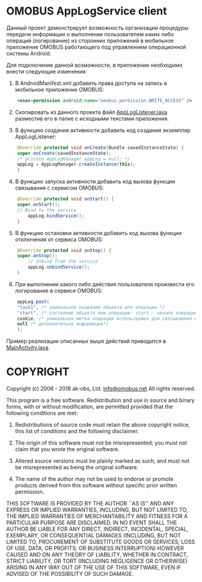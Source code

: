 # OMOBUS AppLogService client

Данный проект демонстрирует возможность организации процедуры передачи информации о 
выполнении пользователем каких либо операций (логирование) из сторонних приложений 
в мобильное приложение OMOBUS работающего под управлением операционной системы Android.

Для подключение данной возможности, в приложение необходимо внести следующие изменения:

1. В AndroidManifest.xml добавить права доступа на запись в мобильное приложение OMOBUS:

```xml
    <uses-permission android:name="omobus.permission.WRITE_ACCESS" />
```

2. Скопировать из данного проекта файл [AppLogListener.java](https://github.com/omobus/omobus-applog-demo/blob/master/java/com/omobus/AppLogManager.java)
разместив его в папке с исходными текстами приложения.

3. В функцию создания активности добавить код создания экземпляр AppLogListener:

```java
    @Override protected void onCreate(Bundle savedInstanceState) {
	super.onCreate(savedInstanceState);
	/* private AppLogManager appLog = null; */
	appLog = AppLogManager.createInstance(this);
    }
```

4. В функцию запуска активности добавить код вызова функции связывания с сервисом OMOBUS:

```java
    @Override protected void onStart() {
	super.onStart();
	// Bind to the service
        appLog.bindService();
    }
```

5. В функцию остановки активности добавить код вызова функции отключения от сервиса OMOBUS:

```java
    @Override protected void onStop() {
	super.onStop();
        // Unbind from the service
        appLog.unbindService();
    }
```

6. При выполнении какого либо действия пользователя произвести его логирование в сервисе OMOBUS:

```java
    appLog.post(
	"task1", /* уникальное название объекта или операции */
	"start", /* состояние объекта или операции: start - начало операции, stop - завершение операции или любое другое название состояния */
	cookie, /* уникальная метка операции используемая для связывамния начала и окнчания (см. демонстрационный пример) */
	null /* дополнительна информация*/
    );
```

Пример реализации описанных выше действий приводится в [MainActivity.java](https://github.com/omobus/omobus-applog-demo/blob/master/java/com/omobus/demo/applog/MainActivity.java).


# COPYRIGHT

Copyright (c) 2006 - 2018 ak-obs, Ltd. <info@omobus.net>
All rights reserved.

This program is a free software. Redistribution and use in source
and binary forms, with or without modification, are permitted provided
that the following conditions are met:

1. Redistributions of source code must retain the above copyright
   notice, this list of conditions and the following disclaimer.

2. The origin of this software must not be misrepresented; you must
   not claim that you wrote the original software.

3. Altered source versions must be plainly marked as such, and must
   not be misrepresented as being the original software.

4. The name of the author may not be used to endorse or promote
   products derived from this software without specific prior written
   permission.

THIS SOFTWARE IS PROVIDED BY THE AUTHOR ``AS IS'' AND ANY EXPRESS
OR IMPLIED WARRANTIES, INCLUDING, BUT NOT LIMITED TO, THE IMPLIED
WARRANTIES OF MERCHANTABILITY AND FITNESS FOR A PARTICULAR PURPOSE
ARE DISCLAIMED.  IN NO EVENT SHALL THE AUTHOR BE LIABLE FOR ANY
DIRECT, INDIRECT, INCIDENTAL, SPECIAL, EXEMPLARY, OR CONSEQUENTIAL
DAMAGES (INCLUDING, BUT NOT LIMITED TO, PROCUREMENT OF SUBSTITUTE
GOODS OR SERVICES; LOSS OF USE, DATA, OR PROFITS; OR BUSINESS
INTERRUPTION) HOWEVER CAUSED AND ON ANY THEORY OF LIABILITY,
WHETHER IN CONTRACT, STRICT LIABILITY, OR TORT (INCLUDING
NEGLIGENCE OR OTHERWISE) ARISING IN ANY WAY OUT OF THE USE OF THIS
SOFTWARE, EVEN IF ADVISED OF THE POSSIBILITY OF SUCH DAMAGE.
